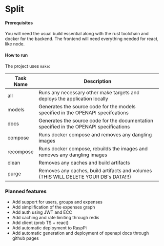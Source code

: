 # Split

#### Prerequisites

You will need the usual build essential along with the rust toolchain and docker for the backend. The frontend will need everything needed for react, like node.

#### How to run

The project uses `make`:

| Task Name | Description                                                                             |
| --------- | --------------------------------------------------------------------------------------- |
| all       | Runs any necessary other make targets and deploys the application locally               |
| models    | Generates the source code for the models specified in the OPENAPI specifcations         |
| docs      | Generates the source code for the documentation specified in the OPENAPI specifications |
| compose   | Runs docker compose and removes any dangling images                                     |
| recompose | Runs docker compose, rebuilds the images and removes any dangling images                |
| clean     | Removes any caches and build artifacts                                                  |
| purge     | Removes any caches, build artifacts and volumes (THIS WILL DELETE YOUR DB's DATA!!!)    |

### Planned features

- Add support for users, groups and expenses
- Add simplification of the expenses graph
- Add auth using JWT and ECC
- Add caching and rate limiting through redis
- Add client (prob TS + react)
- Add automatic deployment to RaspPi
- Add automatic generation and deployment of openapi docs through github pages
